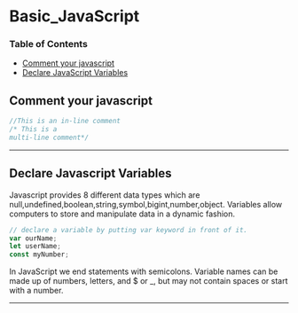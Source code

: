 # Basic_JavaScript

### Table of Contents

- [Comment your javascript](#comment-your-javascript)
- [Declare JavaScript Variables](#declare-javascript-variables)


## Comment your javascript

```javascript
//This is an in-line comment
/* This is a 
multi-line comment*/
```
---

## Declare Javascript Variables

Javascript provides 8 different data types which are null,undefined,boolean,string,symbol,bigint,number,object.
Variables allow computers to store and manipulate data in a dynamic fashion. 
```javascript
// declare a variable by putting var keyword in front of it.
var ourName;
let userName;
const myNumber;
```
In JavaScript we end statements with semicolons. Variable names can be made up of numbers, letters, and $ or _, but may not contain spaces or start with a number.

---

